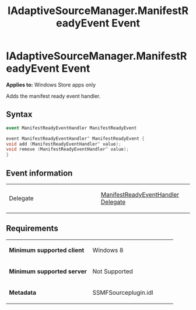 ﻿---
title: IAdaptiveSourceManager.ManifestReadyEvent Event
TOCTitle: ManifestReadyEvent Event
ms:assetid: 8b74b85d-6a03-4c6d-bd43-7287487ddb35
ms:mtpsurl: https://msdn.microsoft.com/en-us/library/JJ822774(v=VS.90)
ms:contentKeyID: 50079529
ms.date: 11/19/2012
mtps_version: v=VS.90
dev_langs:
- csharp
- c++
---

# IAdaptiveSourceManager.ManifestReadyEvent Event

**Applies to:** Windows Store apps only

Adds the manifest ready event handler.

## Syntax

``` csharp
event ManifestReadyEventHandler ManifestReadyEvent
```

``` c++
event ManifestReadyEventHandler^ ManifestReadyEvent {
void add (ManifestReadyEventHandler^ value);
void remove (ManifestReadyEventHandler^ value);
}
```

## Event information

<table>
<colgroup>
<col style="width: 50%" />
<col style="width: 50%" />
</colgroup>
<tbody>
<tr class="odd">
<td><p>Delegate</p></td>
<td><p><a href="manifestreadyeventhandler-delegate.md">ManifestReadyEventHandler Delegate</a></p></td>
</tr>
</tbody>
</table>


## Requirements

<table>
<colgroup>
<col style="width: 50%" />
<col style="width: 50%" />
</colgroup>
<tbody>
<tr class="odd">
<td><p><strong>Minimum supported client</strong></p></td>
<td><p>Windows 8</p></td>
</tr>
<tr class="even">
<td><p><strong>Minimum supported server</strong></p></td>
<td><p>Not Supported</p></td>
</tr>
<tr class="odd">
<td><p><strong>Metadata</strong></p></td>
<td><p>SSMFSourceplugin.idl</p></td>
</tr>
</tbody>
</table>

